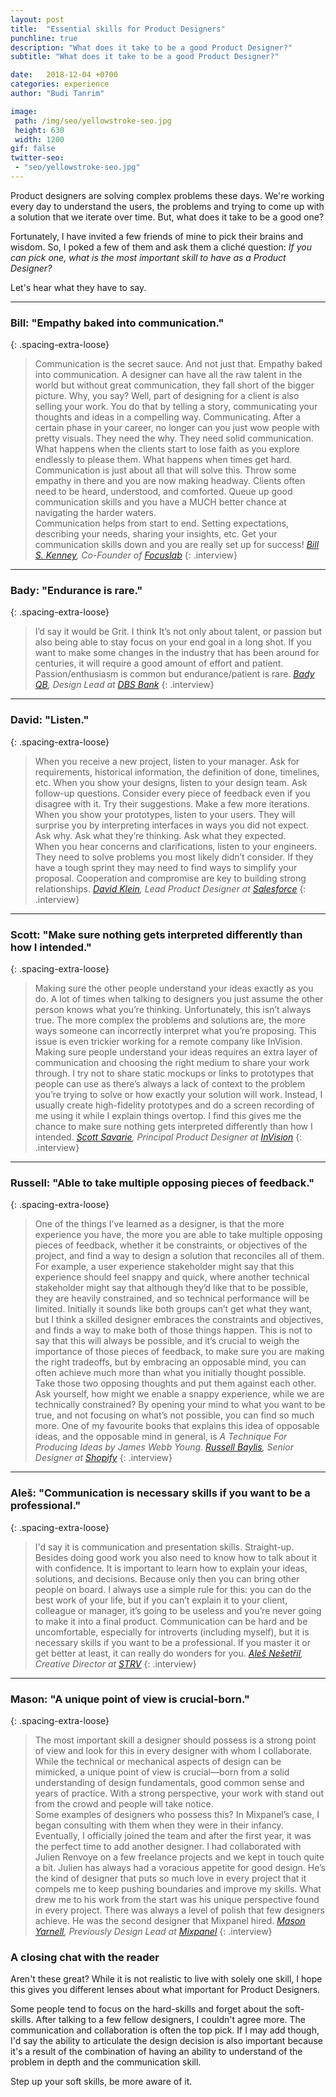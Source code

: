 ```yaml
---
layout: post
title:  "Essential skills for Product Designers"
punchline: true
description: "What does it take to be a good Product Designer?"
subtitle: "What does it take to be a good Product Designer?"

date:   2018-12-04 +0700
categories: experience
author: "Budi Tanrim"

image:
 path: /img/seo/yellowstroke-seo.jpg
 height: 630
 width: 1200
gif: false
twitter-seo: 
 - "seo/yellowstroke-seo.jpg"
---
```


Product designers are solving complex problems these days. We're working every day to understand the users, the problems and trying to come up with a solution that we iterate over time. But, what does it take to be a good one?

Fortunately, I have invited a few friends of mine to pick their brains and wisdom. So, I poked a few of them and ask them a cliché question: _If you can pick one, what is the most important skill to have as a Product Designer?_

Let's hear what they have to say.

---

### Bill: "Empathy baked into communication."
{: .spacing-extra-loose}

>  Communication is the secret sauce. And not just that. Empathy baked into communication. A designer can have all the raw talent in the world but without great communication, they fall short of the bigger picture. Why, you say? Well, part of designing for a client is also selling your work. You do that by telling a story, communicating your thoughts and ideas in a compelling way. Communicating. After a certain phase in your career, no longer can you just wow people with pretty visuals. They need the why. They need solid communication.  
>What happens when the clients start to lose faith as you explore endlessly to please them. What happens when times get hard. Communication is just about all that will solve this. Throw some empathy in there and you are now making headway. Clients often need to be heard, understood, and comforted. Queue up good communication skills and you have a MUCH better chance at navigating the harder waters.  
>Communication helps from start to end. Setting expectations, describing your needs, sharing your insights, etc. Get your communication skills down and you are really set up for success!
>  <cite> <a href="https://dribbble.com/billskenney">Bill S. Kenney</a>, Co-Founder of <a href="https://focuslabllc.com/">Focuslab</a></cite>
{: .interview}

---

### Bady: "Endurance is rare."
{: .spacing-extra-loose}

>  I’d say it would be Grit. I think It’s not only about talent, or passion but also being able to stay focus on your end goal in a long shot. If you want to make some changes in the industry that has been around for centuries, it will require a good amount of effort and patient. Passion/enthusiasm is common but endurance/patient is rare.
> <cite> <a href="https://www.instagram.com/bady">Bady QB</a>, Design Lead at <a href="https://www.dbs.com/design">DBS Bank</a></cite>
{: .interview}

---

### David: "Listen."
{: .spacing-extra-loose}

> When you receive a new project, listen to your manager. Ask for requirements, historical information, the definition of done, timelines, etc.
> When you show your designs, listen to your design team. Ask follow-up questions. Consider every piece of feedback even if you disagree with it. Try their suggestions. Make a few more iterations. 
> When you show your prototypes, listen to your users. They will surprise you by interpreting interfaces in ways you did not expect. Ask why. Ask what they’re thinking. Ask what they expected.  
> When you hear concerns and clarifications, listen to your engineers. They need to solve problems you most likely didn’t consider. If they have a tough sprint they may need to find ways to simplify your proposal. Cooperation and compromise are key to building strong relationships.
> <cite><a href="http://www.freshlyground.design">David Klein</a>, Lead Product Designer at <a href="https://www.salesforce.com">Salesforce</a></cite>
{: .interview}

---

### Scott: "Make sure nothing gets interpreted differently than how I intended."
{: .spacing-extra-loose}

> Making sure the other people understand your ideas exactly as you do. A lot of times when talking to designers you just assume the other person knows what you’re thinking. Unfortunately, this isn’t always true. The more complex the problems and solutions are, the more ways someone can incorrectly interpret what you’re proposing. This issue is even trickier working for a remote company like InVision. Making sure people understand your ideas requires an extra layer of communication and choosing the right medium to share your work through. I try not to share static mockups or links to prototypes that people can use as there’s always a lack of context to the problem you’re trying to solve or how exactly your solution will work. Instead, I usually create high-fidelity prototypes and do a screen recording of me using it while I explain things overtop. I find this gives me the chance to make sure nothing gets interpreted differently than how I intended.
> <cite><a href="https://twitter.com/scottsavarie">Scott Savarie</a>, Principal Product Designer at <a href="https://invisionapp.com/studio">InVision</a></cite>
{: .interview}

---

### Russell: "Able to take multiple opposing pieces of feedback."
{: .spacing-extra-loose}

> One of the things I’ve learned as a designer, is that the more experience you have, the more you are able to take multiple opposing pieces of feedback, whether it be constraints, or objectives of the project, and find a way to design a solution that reconciles all of them.
> For example, a user experience stakeholder might say that this experience should feel snappy and quick, where another technical stakeholder might say that although they’d like that to be possible, they are heavily constrained, and so technical performance will be limited. Initially it sounds like both groups can’t get what they want, but I think a skilled designer embraces the constraints and objectives, and finds a way to make both of those things happen.
> This is not to say that this will always be possible, and it’s crucial to weigh the importance of those pieces of feedback, to make sure you are making the right tradeoffs, but by embracing an opposable mind, you can often achieve much more than what you initially thought possible.
>Take those two opposing thoughts and put them against each other. Ask yourself, how might we enable a snappy experience, while we are technically constrained? By opening your mind to what you want to be true, and not focusing on what’s not possible, you can find so much more.
> One of my favourite books that explains this idea of opposable ideas, and the opposable mind in general, is _A Technique For Producing Ideas by James Webb Young._
> <cite><a href="https://imrusty.com/">Russell Baylis</a>, Senior Designer at <a href="https://shopify.com">Shopify</a></cite>
{: .interview}

---

### Aleš: "Communication is necessary skills if you want to be a professional."
{: .spacing-extra-loose}

>  I'd say it is communication and presentation skills. Straight-up. Besides doing good work you also need to know how to talk about it with confidence. It is important to learn how to explain your ideas, solutions, and decisions. Because only then you can bring other people on board. I always use a simple rule for this: you can do the best work of your life, but if you can’t explain it to your client, colleague or manager, it’s going to be useless and you’re never going to make it into a final product.
Communication can be hard and be uncomfortable, especially for introverts (including myself), but it is necessary skills if you want to be a professional. If you master it or get better at least, it can really do wonders for you.
>  <cite> <a href="https://www.instagram.com/alesnesetril">Aleš Nešetřil</a>, Creative Director at <a href="http://www.strv.com/"> STRV</a></cite>
{: .interview}

---

### Mason: "A unique point of view is crucial-born."
{: .spacing-extra-loose}

>The most important skill a designer should possess is a strong point of view and look for this in every designer with whom I collaborate. While the technical or mechanical aspects of design can be mimicked, a unique point of view is crucial—born from a solid understanding of design fundamentals, good common sense and years of practice. With a strong perspective, your work with stand out from the crowd and people will take notice.  
>Some examples of designers who possess this? In Mixpanel’s case, I began consulting with them when they were in their infancy. Eventually, I officially joined the team and after the first year, it was the perfect time to add another designer. I had collaborated with Julien Renvoye on a few freelance projects and we kept in touch quite a bit. Julien has always had a voracious appetite for good design. He’s the kind of designer that puts so much love in every project that it compels me to keep pushing boundaries and improve my skills. What drew me to his work from the start was his unique perspective found in every project. There was always a level of polish that few designers achieve. He was the second designer that Mixpanel hired.
> <cite><a href="https://dribbble.com/yarnell">Mason Yarnell</a>, Previously Design Lead at <a href="http://www.mixpanel.com/"> Mixpanel</a></cite>
{: .interview}



### A closing chat with the reader
Aren't these great? While it is not realistic to live with solely one skill, I hope this gives you different lenses about what important for Product Designers. 

Some people tend to focus on the hard-skills and forget about the soft-skills. After talking to a few fellow designers, I couldn't agree more. The communication and collaboration is often the top pick. If I may add though, I'd say the ability to articulate the design decision is also important because it's a result of the combination of having an ability to understand of the problem in depth and the communication skill.

Step up your soft skills, be more aware of it.
